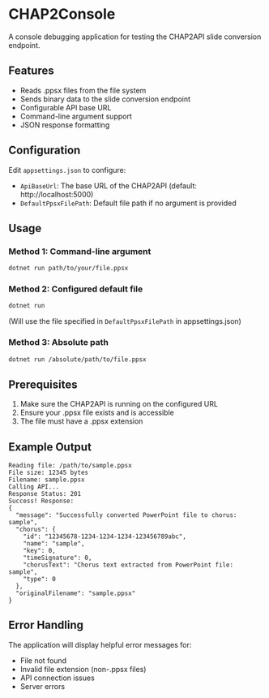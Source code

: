 # CHAP2Console

A console debugging application for testing the CHAP2API slide conversion endpoint.

## Features

- Reads .ppsx files from the file system
- Sends binary data to the slide conversion endpoint
- Configurable API base URL
- Command-line argument support
- JSON response formatting

## Configuration

Edit `appsettings.json` to configure:

- `ApiBaseUrl`: The base URL of the CHAP2API (default: http://localhost:5000)
- `DefaultPpsxFilePath`: Default file path if no argument is provided

## Usage

### Method 1: Command-line argument
```bash
dotnet run path/to/your/file.ppsx
```

### Method 2: Configured default file
```bash
dotnet run
```
(Will use the file specified in `DefaultPpsxFilePath` in appsettings.json)

### Method 3: Absolute path
```bash
dotnet run /absolute/path/to/file.ppsx
```

## Prerequisites

1. Make sure the CHAP2API is running on the configured URL
2. Ensure your .ppsx file exists and is accessible
3. The file must have a .ppsx extension

## Example Output

```
Reading file: /path/to/sample.ppsx
File size: 12345 bytes
Filename: sample.ppsx
Calling API...
Response Status: 201
Success! Response:
{
  "message": "Successfully converted PowerPoint file to chorus: sample",
  "chorus": {
    "id": "12345678-1234-1234-1234-123456789abc",
    "name": "sample",
    "key": 0,
    "timeSignature": 0,
    "chorusText": "Chorus text extracted from PowerPoint file: sample",
    "type": 0
  },
  "originalFilename": "sample.ppsx"
}
```

## Error Handling

The application will display helpful error messages for:
- File not found
- Invalid file extension (non-.ppsx files)
- API connection issues
- Server errors 